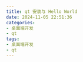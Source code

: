 ```yaml
---
title: qt 安装与 Hello World
date: 2024-11-05 22:51:36
categories:
- 桌面端开发
- qt
tags:
- 桌面端开发
- qt
---
```





